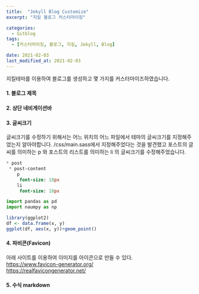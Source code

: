 ```yaml
---
title:  "Jekyll Blog Customize"
excerpt: "지킬 블로그 커스터마이징"

categories:
  - Gitblog
tags:
  - [커스터마이징, 블로그, 지킬, Jekyll, Blog]

date: 2021-02-03
last_modified_at: 2021-02-03
---
```


지킬테마를 이용하여 블로그를 생성하고 몇 가지를 커스터마이즈하였습니다.

#### 1. 블로그 제목

#### 2. 상단 네비게이션바

#### 3. 글씨크기
글씨크기를 수정하기 위해서는 어느 위치의 어느 파일에서 테마의 글씨크기를 지정해주었는지 알아야합니다. /css/main.sass에서 지정해주었다는 것을 발견했고 포스트의 글씨를 의미하는 p 와 포스트의 리스트를 의미하는 li 의 글씨크기를 수정해주었습니다. 

``` sass
* post
 * post-content
    p
     font-size: 18px
    li
     font-size: 18px
```

``` python
import pandas as pd
import naumpy as np
```


``` r
library(ggplot2)
df <- data.frame(x, y)
ggplot(df, aes(x, y))+geom_point()
```

#### 4. 파비콘(Favicon)
아래 사이트를 이용하여 이미지를 아이콘으로 만들 수 있다.  
<https://www.favicon-generator.org/>  
<https://realfavicongenerator.net/>

#### 5. 수식 markdown
